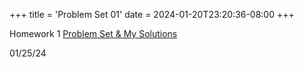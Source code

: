 +++
title = 'Problem Set 01'
date = 2024-01-20T23:20:36-08:00
+++

Homework 1 [Problem Set & My
Solutions](https://dev-undergrad.dev/hw_137A/pdfs/PS01_full.pdf)
<!--more-->

01/25/24


